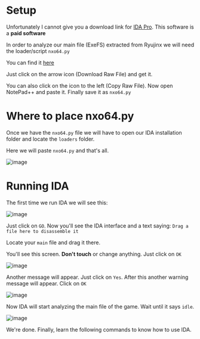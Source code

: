 # Setup

Unfortunately I cannot give you a download link for [IDA Pro](https://hex-rays.com/ida-pro/). This software is a **paid software**

In order to analyze our main file (ExeFS) extracted from Ryujinx we will need the loader/script `nxo64.py`

You can find it [here](https://github.com/reswitched/loaders/blob/master/nxo64.py)

Just click on the arrow icon (Download Raw File) and get it.

You can also click on the icon to the left (Copy Raw File). Now open NotePad++ and paste it. Finally save it as `nxo64.py`

# Where to place nxo64.py

Once we have the `nxo64.py` file we will have to open our IDA installation folder and locate the `loaders` folder.

Here we will paste `nxo64.py` and that's all.

![image](https://i.imgur.com/ggMmtDy.png)

# Running IDA

The first time we run IDA we will see this:

![image](https://i.imgur.com/VPbQRa3.png)

Just click on `GO`. Now you'll see the IDA interface and a text saying: `Drag a file here to disassemble it`

Locate your `main` file and drag it there.

You'll see this screen. **Don't touch** or change anything. Just click on `OK`

![image](https://i.imgur.com/56jjzoj.png)

Another message will appear. Just click on `Yes`. After this another warning message will appear. Click on `OK`

![image](https://i.imgur.com/iTnfLNl.png)

Now IDA will start analyzing the main file of the game. Wait until it says `idle`.

![image](https://i.imgur.com/RIHrZvj.png)

We're done. Finally, learn the following commands to know how to use IDA.